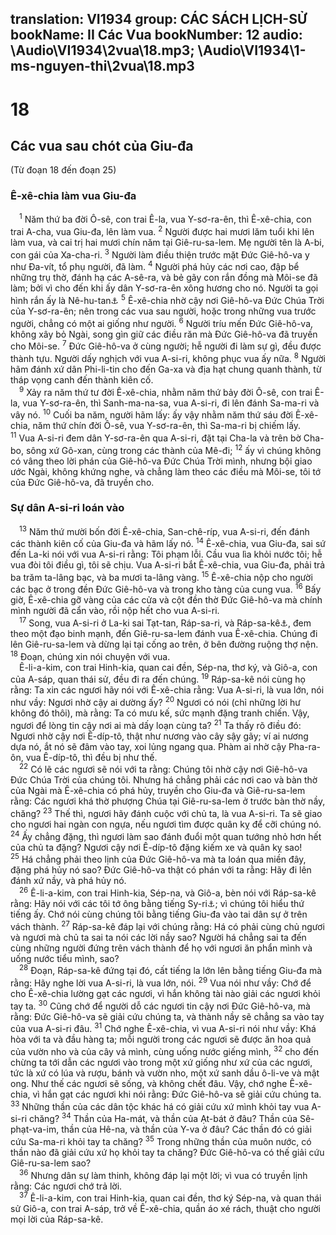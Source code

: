 translation: VI1934
group: CÁC SÁCH LỊCH-SỬ
bookName: II Các Vua 
bookNumber: 12
audio: \Audio\VI1934\2vua\18.mp3; \Audio\VI1934\1-ms-nguyen-thi\2vua\18.mp3
-------

<div class="title"><h1>18</h1><h2>Các vua sau chót của Giu-đa</h2><p>(Từ đoạn 18 đến đoạn 25)</p><h3>Ê-xê-chia làm vua Giu-đa</h3></div>
<span class="verse 2vua_18_1"> <sup>1</sup> Năm thứ ba đời Ô-sê, con trai Ê-la, vua Y-sơ-ra-ên, thì Ê-xê-chia, con trai A-cha, vua Giu-đa, lên làm vua. </span>
<span class="verse 2vua_18_2"><sup>2</sup> Người được hai mươi lăm tuổi khi lên làm vua, và cai trị hai mươi chín năm tại Giê-ru-sa-lem. Mẹ người tên là A-bi, con gái của Xa-cha-ri. </span>
<span class="verse 2vua_18_3"><sup>3</sup> Người làm điều thiện trước mặt Đức Giê-hô-va y như Đa-vít, tổ phụ người, đã làm. </span>
<span class="verse 2vua_18_4"><sup>4</sup> Người phá hủy các nơi cao, đập bể những trụ thờ, đánh hạ các A-sê-ra, và bẻ gãy con rắn đồng mà Môi-se đã làm; bởi vì cho đến khi ấy dân Y-sơ-ra-ên xông hương cho nó. Người ta gọi hình rắn ấy là Nê-hu-tan<a data-toggle="tooltip" data-placement="bottom" title="Nghĩa là một miếng đồng – Dan 21:9">⚓</a></span>
<span class="verse 2vua_18_5"><sup>5</sup> Ê-xê-chia nhờ cậy nơi Giê-hô-va Đức Chúa Trời của Y-sơ-ra-ên; nên trong các vua sau người, hoặc trong những vua trước người, chẳng có một ai giống như người. </span>
<span class="verse 2vua_18_6"><sup>6</sup> Người tríu mến Đức Giê-hô-va, không xây bỏ Ngài, song gìn giữ các điều răn mà Đức Giê-hô-va đã truyền cho Môi-se. </span>
<span class="verse 2vua_18_7"><sup>7</sup> Đức Giê-hô-va ở cùng người; hễ người đi làm sự gì, đều được thành tựu. Người dấy nghịch với vua A-si-ri, không phục vua ấy nữa. </span>
<span class="verse 2vua_18_8"><sup>8</sup> Người hãm đánh xứ dân Phi-li-tin cho đến Ga-xa và địa hạt chung quanh thành, từ tháp vọng canh đến thành kiên cố. <br/></span>
<span class="verse 2vua_18_9"> <sup>9</sup> Xảy ra năm thứ tư đời Ê-xê-chia, nhằm năm thứ bảy đời Ô-sê, con trai Ê-la, vua Y-sơ-ra-ên, thì Sanh-ma-na-sa, vua A-si-ri, đi lên đánh Sa-ma-ri và vây nó. </span>
<span class="verse 2vua_18_10"><sup>10</sup> Cuối ba năm, người hãm lấy: ấy vậy nhằm năm thứ sáu đời Ê-xê-chia, năm thứ chín đời Ô-sê, vua Y-sơ-ra-ên, thì Sa-ma-ri bị chiếm lấy. </span>
<span class="verse 2vua_18_11"><sup>11</sup> Vua A-si-ri đem dân Y-sơ-ra-ên qua A-si-ri, đặt tại Cha-la và trên bờ Cha-bo, sông xứ Gô-xan, cùng trong các thành của Mê-đi; </span>
<span class="verse 2vua_18_12"><sup>12</sup> ấy vì chúng không có vâng theo lời phán của Giê-hô-va Đức Chúa Trời mình, nhưng bội giao ước Ngài, không khứng nghe, và chẳng làm theo các điều mà Môi-se, tôi tớ của Đức Giê-hô-va, đã truyền cho. <br/></span>
<div class="title"><h3>Sự dân A-si-ri loán vào</h3></div>
<span class="verse 2vua_18_13"> <sup>13</sup> Năm thứ mười bốn đời Ê-xê-chia, San-chê-ríp, vua A-si-ri, đến đánh các thành kiên cố của Giu-đa và hãm lấy nó. </span>
<span class="verse 2vua_18_14"><sup>14</sup> Ê-xê-chia, vua Giu-đa, sai sứ đến La-ki nói với vua A-si-ri rằng: Tôi phạm lỗi. Cầu vua lìa khỏi nước tôi; hễ vua đòi tôi điều gì, tôi sẽ chịu. Vua A-si-ri bắt Ê-xê-chia, vua Giu-đa, phải trả ba trăm ta-lâng bạc, và ba mươi ta-lâng vàng. </span>
<span class="verse 2vua_18_15"><sup>15</sup> Ê-xê-chia nộp cho người các bạc ở trong đền Đức Giê-hô-va và trong kho tàng của cung vua. </span>
<span class="verse 2vua_18_16"><sup>16</sup> Bấy giờ, Ê-xê-chia gỡ vàng của các cửa và cột đền thờ Đức Giê-hô-va mà chính mình người đã cẩn vào, rồi nộp hết cho vua A-si-ri. <br/></span>
<span class="verse 2vua_18_17"> <sup>17</sup> Song, vua A-si-ri ở La-ki sai Tạt-tan, Ráp-sa-ri, và Ráp-sa-kê<a data-toggle="tooltip" data-placement="bottom" title="Ấy là tên của ba quan trưởng của vua A-si-ri">⚓</a>, đem theo một đạo binh mạnh, đến Giê-ru-sa-lem đánh vua Ê-xê-chia. Chúng đi lên Giê-ru-sa-lem và dừng lại tại cống ao trên, ở bên đường ruộng thợ nện. </span>
<span class="verse 2vua_18_18"><sup>18</sup> Đoạn, chúng xin nói chuyện với vua. <br/> Ê-li-a-kim, con trai Hinh-kia, quan cai đền, Sép-na, thơ ký, và Giô-a, con của A-sáp, quan thái sử, đều đi ra đến chúng. </span>
<span class="verse 2vua_18_19"><sup>19</sup> Ráp-sa-kê nói cùng họ rằng: Ta xin các ngươi hãy nói với Ê-xê-chia rằng: Vua A-si-ri, là vua lớn, nói như vầy: Ngươi nhờ cậy ai dường ấy? </span>
<span class="verse 2vua_18_20"><sup>20</sup> Ngươi có nói (chỉ những lời hư không đó thôi), mà rằng: Ta có mưu kế, sức mạnh đặng tranh chiến. Vậy, ngươi để lòng tin cậy nơi ai mà dấy loạn cùng ta? </span>
<span class="verse 2vua_18_21"><sup>21</sup> Ta thấy rõ điều đó: Ngươi nhờ cậy nơi Ê-díp-tô, thật như nương vào cây sậy gãy; ví ai nương dựa nó, ắt nó sẽ đâm vào tay, xoi lủng ngang qua. Phàm ai nhờ cậy Pha-ra-ôn, vua Ê-díp-tô, thì đều bị như thế. <br/></span>
<span class="verse 2vua_18_22"> <sup>22</sup> Có lẽ các ngươi sẽ nói với ta rằng: Chúng tôi nhờ cậy nơi Giê-hô-va Đức Chúa Trời của chúng tôi. Nhưng há chẳng phải các nơi cao và bàn thờ của Ngài mà Ê-xê-chia có phá hủy, truyền cho Giu-đa và Giê-ru-sa-lem rằng: Các ngươi khá thờ phượng Chúa tại Giê-ru-sa-lem ở trước bàn thờ nầy, chăng? </span>
<span class="verse 2vua_18_23"><sup>23</sup> Thế thì, ngươi hãy đánh cuộc với chủ ta, là vua A-si-ri. Ta sẽ giao cho ngươi hai ngàn con ngựa, nếu ngươi tìm được quân kỵ để cỡi chúng nó. </span>
<span class="verse 2vua_18_24"><sup>24</sup> Ấy chẳng đặng, thì ngươi làm sao đánh đuổi một quan tướng nhỏ hơn hết của chủ ta đặng? Ngươi cậy nơi Ê-díp-tô đặng kiếm xe và quân kỵ sao! </span>
<span class="verse 2vua_18_25"><sup>25</sup> Há chẳng phải theo lịnh của Đức Giê-hô-va mà ta loán qua miền đây, đặng phá hủy nó sao? Đức Giê-hô-va thật có phán với ta rằng: Hãy đi lên đánh xứ nầy, và phá hủy nó. <br/></span>
<span class="verse 2vua_18_26"> <sup>26</sup> Ê-li-a-kim, con trai Hinh-kia, Sép-na, và Giô-a, bèn nói với Ráp-sa-kê rằng: Hãy nói với các tôi tớ ông bằng tiếng Sy-ri<a data-toggle="tooltip" data-placement="bottom" title="Nguyên bổn rằng: bằng tiếng A-ram">⚓</a>; vì chúng tôi hiểu thứ tiếng ấy. Chớ nói cùng chúng tôi bằng tiếng Giu-đa vào tai dân sự ở trên vách thành. </span>
<span class="verse 2vua_18_27"><sup>27</sup> Ráp-sa-kê đáp lại với chúng rằng: Há có phải cùng chủ ngươi và ngươi mà chủ ta sai ta nói các lời nầy sao? Người há chẳng sai ta đến cùng những người đứng trên vách thành để họ với ngươi ăn phẩn mình và uống nước tiểu mình, sao? <br/></span>
<span class="verse 2vua_18_28"> <sup>28</sup> Đoạn, Ráp-sa-kê đứng tại đó, cất tiếng la lớn lên bằng tiếng Giu-đa mà rằng: Hãy nghe lời vua A-si-ri, là vua lớn, nói. </span>
<span class="verse 2vua_18_29"><sup>29</sup> Vua nói như vầy: Chớ để cho Ê-xê-chia lường gạt các ngươi, vì hắn không tài nào giải các ngươi khỏi tay ta. </span>
<span class="verse 2vua_18_30"><sup>30</sup> Cũng chớ để người dỗ các ngươi tin cậy nơi Đức Giê-hô-va, mà rằng: Đức Giê-hô-va sẽ giải cứu chúng ta, và thành nầy sẽ chẳng sa vào tay của vua A-si-ri đâu. </span>
<span class="verse 2vua_18_31"><sup>31</sup> Chớ nghe Ê-xê-chia, vì vua A-si-ri nói như vầy: Khá hòa với ta và đầu hàng ta; mỗi người trong các ngươi sẽ được ăn hoa quả của vườn nho và của cây vả mình, cùng uống nước giếng mình, </span>
<span class="verse 2vua_18_32"><sup>32</sup> cho đến chừng ta tới dẫn các ngươi vào trong một xứ giống như xứ của các ngươi, tức là xứ có lúa và rượu, bánh và vườn nho, một xứ sanh dầu ô-li-ve và mật ong. Như thế các ngươi sẽ sống, và không chết đâu. Vậy, chớ nghe Ê-xê-chia, vì hắn gạt các ngươi khi nói rằng: Đức Giê-hô-va sẽ giải cứu chúng ta. </span>
<span class="verse 2vua_18_33"><sup>33</sup> Những thần của các dân tộc khác há có giải cứu xứ mình khỏi tay vua A-si-ri chăng? </span>
<span class="verse 2vua_18_34"><sup>34</sup> Thần của Ha-mát, và thần của Ạt-bát ở đâu? Thần của Sê-phạt-va-im, thần của Hê-na, và thần của Y-va ở đâu? Các thần đó có giải cứu Sa-ma-ri khỏi tay ta chăng? </span>
<span class="verse 2vua_18_35"><sup>35</sup> Trong những thần của muôn nước, có thần nào đã giải cứu xứ họ khỏi tay ta chăng? Đức Giê-hô-va có thế giải cứu Giê-ru-sa-lem sao? <br/></span>
<span class="verse 2vua_18_36"> <sup>36</sup> Nhưng dân sự làm thinh, không đáp lại một lời; vì vua có truyền lịnh rằng: Các ngươi chớ trả lời. <br/></span>
<span class="verse 2vua_18_37"> <sup>37</sup> Ê-li-a-kim, con trai Hinh-kia, quan cai đền, thơ ký Sép-na, và quan thái sử Giô-a, con trai A-sáp, trở về Ê-xê-chia, quần áo xé rách, thuật cho người mọi lời của Ráp-sa-kê. <br/></span>
